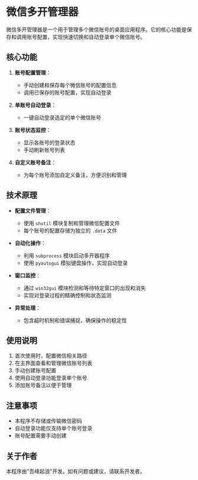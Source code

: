 # 微信多开管理器

微信多开管理器是一个用于管理多个微信账号的桌面应用程序。它的核心功能是保存和调用账号配置，实现快速切换和自动登录单个微信账号。

## 核心功能

1. **账号配置管理**：
   - 手动创建和保存每个微信账号的配置信息
   - 调用已保存的账号配置，实现自动登录

2. **单账号自动登录**：
   - 一键自动登录选定的单个微信账号

3. **账号状态监控**：
   - 显示各账号的登录状态
   - 手动刷新账号列表

4. **自定义账号备注**：
   - 为每个账号添加自定义备注，方便识别和管理

## 技术原理

- **配置文件管理**：
  - 使用 `shutil` 模块复制和管理微信配置文件
  - 每个账号的配置存储为独立的 `.data` 文件

- **自动化操作**：
  - 利用 `subprocess` 模块启动多开器程序
  - 使用 `pyautogui` 模拟键盘操作，实现自动登录

- **窗口监控**：
  - 通过 `win32gui` 模块检测和等待特定窗口的出现和消失
  - 实现对登录过程的精确控制和状态监测

- **异常处理**：
  - 包含超时机制和错误捕捉，确保操作的稳定性

## 使用说明

1. 首次使用时，配置微信相关路径
2. 在主界面查看和管理微信账号列表
3. 手动创建账号配置
4. 使用自动登录功能登录单个账号
5. 添加账号备注以便于管理

## 注意事项

- 本程序不存储或传输微信密码
- 自动登录功能仅支持单个账号登录
- 账号配置需要手动创建

## 关于作者

本程序由"吾峰起浪"开发。如有问题或建议，请联系开发者。
